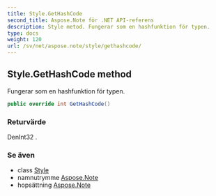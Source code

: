 ```yaml
---
title: Style.GetHashCode
second_title: Aspose.Note för .NET API-referens
description: Style metod. Fungerar som en hashfunktion för typen.
type: docs
weight: 120
url: /sv/net/aspose.note/style/gethashcode/
---
```

## Style.GetHashCode method

Fungerar som en hashfunktion för typen.

```csharp
public override int GetHashCode()
```

### Returvärde

DenInt32 .

### Se även

* class [Style](../)
* namnutrymme [Aspose.Note](../../style/)
* hopsättning [Aspose.Note](../../../)



